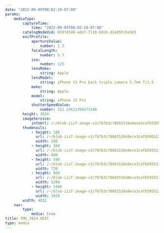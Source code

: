 ```yaml
---
date: "2022-09-09T08:02:10-07:00"
params:
    mediaType:
        captureTime:
            time: "2022-09-09T08:02:10-07:00"
        catalogNodeUid: 0197d148-ade7-7118-b024-d2e89fcbe503
        exifProfile:
            apertureValue:
                number: 1.5
            focalLength:
                number: 5.7
            iso:
                number: 125
            lensMake:
                string: Apple
            lensModel:
                string: iPhone 13 Pro back triple camera 5.7mm f/1.5
            make:
                string: Apple
            model:
                string: iPhone 13 Pro
            shutterSpeedValue:
                number: 121.25621394473346
        height: 3024
        imageService:
            infoUrl: /~/blob-iiif-image-v3/767b3c78601510a9ece3cafb5955134b6b3f295de5fe9dcb719fb7a68d101a06/info.json
        thumbnails:
            - height: 180
              url: /~/blob-iiif-image-v3/767b3c78601510a9ece3cafb5955134b6b3f295de5fe9dcb719fb7a68d101a06/full/240%2C180/0/default.jpg
              width: 240
            - height: 360
              url: /~/blob-iiif-image-v3/767b3c78601510a9ece3cafb5955134b6b3f295de5fe9dcb719fb7a68d101a06/full/480%2C360/0/default.jpg
              width: 480
            - height: 540
              url: /~/blob-iiif-image-v3/767b3c78601510a9ece3cafb5955134b6b3f295de5fe9dcb719fb7a68d101a06/full/720%2C540/0/default.jpg
              width: 720
            - height: 960
              url: /~/blob-iiif-image-v3/767b3c78601510a9ece3cafb5955134b6b3f295de5fe9dcb719fb7a68d101a06/full/1280%2C960/0/default.jpg
              width: 1280
            - height: 1440
              url: /~/blob-iiif-image-v3/767b3c78601510a9ece3cafb5955134b6b3f295de5fe9dcb719fb7a68d101a06/full/1920%2C1440/0/default.jpg
              width: 1920
        width: 4032
    nav:
        type:
            media: true
title: IMG_3924.HEIC
type: media
---
```

